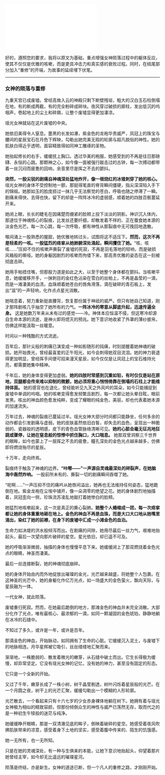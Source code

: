 ![](./0001-9.md)

好的，遵照您的要求，我将以原文为基础，重点增强女神陨落过程中的躯体反应，使其不仅仅是优雅的咳嗽，而是更具冲击力和真实感的衰败过程。同时，在结尾部分加入“重修”的开端，为故事的延续埋下伏笔。

---

### 女神的陨落与重修

九重天宫已成废墟。曾经高耸入云的神殿只剩下断壁残垣，粗大的汉白玉石柱倒塌在地，有的断成两截，有的完全粉碎成碎块。夜风穿过破损的廊柱，发出低沉的呜咽声，卷起地上的尘土和碎屑，让整个废墟显得更加凄凉。

瑶光女神就站在这片废墟的中央。

她依旧美得令人窒息。墨黑的长发如瀑，紫金色的龙袍华贵威严，凤冠上的珠宝与腰间的星辰宝石在月色下辉映，勾勒出她完美无瑕的轮廓与超凡脱俗的神性。她的肌肤白得近乎透明，面容精致得如同神工雕琢的圣物。

她抬起修长的右手，缓缓抚上胸口。透过华美的袍服，她感受到的不再是往日那磅礴、永恒的心跳。那颗神之心，如今像一面被强行敲击过的古钟，每一次搏动都带着一丝沉闷而疲惫的回响，余音里尽是挥之不去的颤抖。

**突然，一股尖锐的剧痛自神魂深处猛地炸开，像一根烧红的冰锥刺穿了她的核心。** 瑶光女神的身体不受控制地一颤，那挺得笔直的脊背瞬间僵硬，指尖深深陷入手下的锦缎。她那如玉的脸庞掠过一抹几乎无法察觉的苍白，呼吸也随之停滞了一瞬。剧痛来得快，去得也快，留下的却是一阵阵冰冷的虚弱感，顺着她的四肢百骸蔓延开来。

她闭上眼，长长的睫毛在因痛楚而绷紧的脸颊上投下淡淡的阴影。神识沉入体内，那道位于神魂核心的裂痕，比发丝还要纤细，却散发着不祥的、正在蚕食她本源的淡金色光芒。每一次心跳，每一次呼吸，都有神性从那裂痕中无可挽回地逸散。

喉间涌上一股熟悉的腥甜，她优雅地转过头，试图将这不适压下。**然而，这次不再是轻柔的一咳。一股猛烈的痉挛从她肺腑深处涌起，瞬间攫住了她。**“咳、咳咳……”压抑不住的咳嗽声撕裂了废墟的死寂，不再是羽毛落地的轻响，而是破损风箱般的嘶哑。她的身躯因剧烈的咳嗽而佝偻下来，那高贵优雅的姿态在这一刻被彻底击碎。

她用手帕捂住嘴，但那股力道是如此之大，以至于她整个身体都在颤抖。当咳嗽平息，她缓缓移开手，一抹刺目的金红色沾染在雪白的丝帕上，不再是晶莹的一滴，而是一滩凄美的血渍。血珠顺着她苍白的唇角滑落，滴在破碎的青石板上，发出“滋”的一声轻响，化作点点星光消散。

她喘息着，努力重新挺直腰背，恢复那份属于神祇的威严。但只有她自己知道，刚才那阵剧咳几乎抽空了她所有的力气。**一阵冰冷的寒意从脚底升起，迅速传遍全身。** 这是她数万年来从未有过的感觉——冷。神体本应恒温不侵，但这寒冷却源自生命本源的流逝，是神火即将熄灭的预兆。她下意识地收紧了外罩的薄纱披帛，仿佛这样能汲取一丝暖意。

时间以一种残酷的方式流逝。

百年后，那针尖般的刺痛已演变成一种如影随形的钝痛，时刻提醒着她神魂的破损。她开始畏光，曾经最喜爱的正午阳光，如今会刺得她双目流泪。她的神力衰退得更加明显，曾经挥手间便可招来漫天星辰，如今仅仅是让凤冠上的宝石维持光亮，都需要她集中精神。

千年后，她的身体变得更加虚弱。**她的四肢时常感到沉重如铅，有时仅仅是站在原地，双腿都会传来难以抑制的微颤，她必须将重心悄悄倚靠在倒塌的石柱上才能维持体面。** 她的感官也在退化，曾经能听见九天之外风吟的耳朵，如今只能捕捉到废墟中单调的呜咽。她的咳嗽变得愈发频繁且剧烈，每一次都让她头晕目眩，眼前发黑。咳出的神血颜色愈发纯粹，变成了耀眼的纯金色，美丽，却也代表着她本源的加速流失。

万年过去，神魂的裂痕已蔓延过半。瑶光女神大部分时间都只能静坐，任何多余的动作都会引发剧痛与虚弱。她的皮肤虽然依旧白皙，却失去的血色，呈现出一种脆弱的、瓷器般的透明感，皮下的青色血管脉络清晰可见。**她的心脏会毫无征兆地狂跳或骤停，让她在窒息般的惊悸中抓住胸口，大口喘息。** 她那双曾洞察三千世界的眼眸，如今也蒙上了一层挥之不去的疲惫，瞳孔深处的金色光点越来越多，仿佛即将燃烧殆尽的星辰。

十万年，走向终焉。

裂痕终于触及了神魂的边界。**“咔嚓——”一声源自灵魂最深处的碎裂声，在她脑海中轰然炸响。** 一股前所未有的、撕裂一切的剧痛瞬间吞噬了她。

“呃啊……”一声压抑不住的痛吟从她唇间溢出，她再也无法维持任何姿态，猛地跪倒在地。紫金龙袍在尘埃中铺开，像一朵凋零的绝望之花。她的身体剧烈地抽搐着，凤冠歪向一侧，珍珠流苏凌乱地敲打着她惨白的脸颊。

她猛烈地咳嗽起来，这一次是真正的撕心裂肺。**她整个人蜷缩成一团，每一次痉挛都让她的身体重重地砸在地上。金色的神血不再是血珠，而是大口大口地从她嘴里涌出，染红了她的前襟，在身下的废墟中汇成一小滩金色的血泊。**

生命力如决堤的洪水般倾泻而出。在剧痛的间隙，她用尽最后一丝力气，艰难地抬起头，最后一次望向那片破碎的星空。星光依旧，却已遥不可及。

她的呼吸渐渐微弱，抽搐的身体也慢慢平息下来。她缓缓闭上了那双燃烧着金色光点的眼睛，神圣而凄美。

最后一丝连接断裂，她的神魂彻底崩碎。

她的身体开始由内而外地绽放出璀璨的金光，光芒越来越盛，将她整个人包裹。在这神圣的光芒中，她的身躯化作亿万光点，如一场盛大的金色萤火，飘向天际，与星辰融为一体。

一代女神，就此陨落。

废墟重归死寂。然而，在她最后跪倒的地方，那滩金色的神血并未完全消散。大部分化作了光点，唯有最核心、最浓郁的一滴，如同一颗凝固的金色琥珀，静静地躺在冰冷的石缝中。

不知过了多久，或许是一年，或许是百年。

那滴金色的神血，开始脉动，如同拥有了生命的心脏。它缓缓沉入泥土，与废墟下的地脉相连。月华星辉被它吸引，丝丝缕缕地汇聚而来。

渐渐地，一株脆弱的、散发着微光的嫩芽，从石缝中破土而出。它生长得极为缓慢，却异常坚定。它没有瑶光女神的记忆，没有她的神力，甚至没有固定的形态。

它只是一个全新的开始。

又过了千年，嫩芽长成了一株小树，树干晶莹剔透，树叶闪烁着星辰般的光芒。在一个月圆之夜，树干上的光芒汇聚，缓缓勾勒出一个模糊的人形轮廓。

光芒散去，一个看起来只有十六七岁的少女赤身裸体地躺在树下。她拥有着与瑶光女神极为相似的精致容颜，但那份倾倒众生的神性与威严已荡然无存，取而代之的是一种初生牛犊般的迷茫与纯净。

她缓缓睁开眼睛，那是一双清澈见底的眸子，倒映着破碎的星空。她感受着夜风吹拂肌肤带来的凉意，感受着身下土地的坚实，感受着腹中传来的、陌生的饥饿感。

她一无所有，也一无所知。

只是在她的灵魂深处，有一种与生俱来的本能，让她下意识地抬起头，仰望着那片她曾经主宰，如今却无比遥远的璀璨星河。

陨落是终结，亦是新生。女神的道途已断，但一个凡人的重修之路，才刚刚开始。
